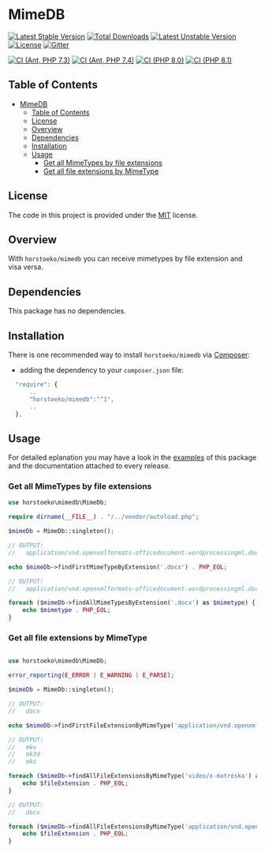 # MimeDB

[![Latest Stable Version](https://poser.pugx.org/horstoeko/mimedb/v/stable.png)](https://packagist.org/packages/horstoeko/mimedb) [![Total Downloads](https://poser.pugx.org/horstoeko/mimedb/downloads.png)](https://packagist.org/packages/horstoeko/mimedb) [![Latest Unstable Version](https://poser.pugx.org/horstoeko/mimedb/v/unstable.png)](https://packagist.org/packages/horstoeko/mimedb) [![License](https://poser.pugx.org/horstoeko/mimedb/license.png)](https://packagist.org/packages/horstoeko/mimedb) [![Gitter](https://badges.gitter.im/Join%20Chat.svg)](https://gitter.im/horstoeko/mimedb)

[![CI (Ant, PHP 7.3)](https://github.com/horstoeko/mimedb/actions/workflows/build.php73.ant.yml/badge.svg)](https://github.com/horstoeko/mimedb/actions/workflows/build.php73.ant.yml) [![CI (Ant, PHP 7.4)](https://github.com/horstoeko/mimedb/actions/workflows/build.php74.ant.yml/badge.svg)](https://github.com/horstoeko/mimedb/actions/workflows/build.php74.ant.yml) [![CI (PHP 8.0)](https://github.com/horstoeko/mimedb/actions/workflows/build.php80.ant.yml/badge.svg)](https://github.com/horstoeko/mimedb/actions/workflows/build.php80.ant.yml) [![CI (PHP 8.1)](https://github.com/horstoeko/mimedb/actions/workflows/build.php81.ant.yml/badge.svg)](https://github.com/horstoeko/mimedb/actions/workflows/build.php81.ant.yml)

## Table of Contents

- [MimeDB](#mimedb)
  - [Table of Contents](#table-of-contents)
  - [License](#license)
  - [Overview](#overview)
  - [Dependencies](#dependencies)
  - [Installation](#installation)
  - [Usage](#usage)
    - [Get all MimeTypes by file extensions](#get-all-mimetypes-by-file-extensions)
    - [Get all file extensions by MimeType](#get-all-file-extensions-by-mimetype)

## License

The code in this project is provided under the [MIT](https://opensource.org/licenses/MIT) license.

## Overview

With `horstoeko/mimedb` you can receive mimetypes by file extension and visa versa.

## Dependencies

This package has no dependencies.

## Installation

There is one recommended way to install `horstoeko/mimedb` via [Composer](https://getcomposer.org/):

* adding the dependency to your ``composer.json`` file:

```js
  "require": {
      ..
      "horstoeko/mimedb":"^1",
      ..
  },
```

## Usage

For detailed eplanation you may have a look in the [examples](https://github.com/horstoeko/mimedb/tree/master/examples) of this package and the documentation attached to every release.

### Get all MimeTypes by file extensions

```php
use horstoeko\mimedb\MimeDb;

require dirname(__FILE__) . "/../vendor/autoload.php";

$mimeDb = MimeDb::singleton();

// OUTPUT:
//   application/vnd.openxmlformats-officedocument.wordprocessingml.document

echo $mimeDb->findFirstMimeTypeByExtension('.docx') . PHP_EOL;

// OUTPUT:
//   application/vnd.openxmlformats-officedocument.wordprocessingml.document

foreach ($mimeDb->findAllMimeTypesByExtension('.docx') as $mimetype) {
    echo $mimetype . PHP_EOL;
}
```

### Get all file extensions by MimeType

```php

use horstoeko\mimedb\MimeDb;

error_reporting(E_ERROR | E_WARNING | E_PARSE);

$mimeDb = MimeDb::singleton();

// OUTPUT:
//   docx

echo $mimeDb->findFirstFileExtensionByMimeType('application/vnd.openxmlformats-officedocument.wordprocessingml.document') . PHP_EOL;

// OUTPUT:
//   mkv
//   mk3d
//   mks

foreach ($mimeDb->findAllFileExtensionsByMimeType('video/x-matroska') as $fileExtension) {
    echo $fileExtension . PHP_EOL;
}

// OUTPUT:
//   docx

foreach ($mimeDb->findAllFileExtensionsByMimeType('application/vnd.openxmlformats-officedocument.wordprocessingml.document') as $fileExtension) {
    echo $fileExtension . PHP_EOL;
}
```